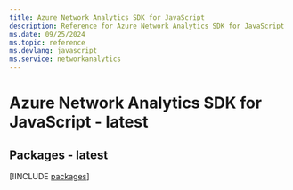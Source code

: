 ```yaml
---
title: Azure Network Analytics SDK for JavaScript
description: Reference for Azure Network Analytics SDK for JavaScript
ms.date: 09/25/2024
ms.topic: reference
ms.devlang: javascript
ms.service: networkanalytics
---
```

# Azure Network Analytics SDK for JavaScript - latest
## Packages - latest
[!INCLUDE [packages](network-analytics-index.md)]